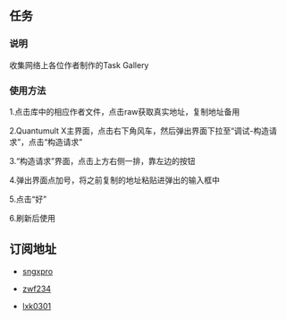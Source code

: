 ## 任务

### 说明

收集网络上各位作者制作的Task Gallery

### 使用方法

1.点击库中的相应作者文件，点击raw获取真实地址，复制地址备用

2.Quantumult X主界面，点击右下角风车，然后弹出界面下拉至“调试-构造请求”，点击“构造请求”

3.“构造请求”界面，点击上方右侧一排，靠左边的按钮

4.弹出界面点加号，将之前复制的地址粘贴进弹出的输入框中

5.点击“好”

6.刷新后使用

## 订阅地址

* [sngxpro](https://raw.githubusercontent.com/sngxpro/QuanX/master/task/AllinOne.json)

* [zwf234](https://raw.githubusercontent.com/zwf234/rules/master/qixin.json)

* [lxk0301](https://jdsharedresourcescdn.azureedge.net/jdresource/lxk0301_gallery.json)
